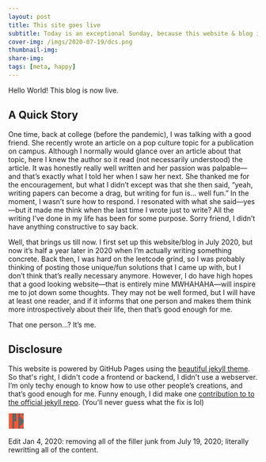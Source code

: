 ```yaml
---
layout: post
title: This site goes live
subtitle: Today is an exceptional Sunday, because this website & blog is now live
cover-img: /imgs/2020-07-19/dcs.png
thumbnail-img: 
share-img: 
tags: [meta, happy]
---
```


Hello World! This blog is now live.

## A Quick Story
One time, back at college (before the pandemic), I was talking with a good friend. She recently wrote an article on a pop culture topic for a publication on campus. Although I normally would glance over an article about that topic, here I knew the author so it read (not necessarily understood) the article. It was honestly really well written and her passion was palpable—and that’s exactly what I told her when I saw her next. She thanked me for the encouragement, but what I didn’t except was that she then said, “yeah, writing papers can become a drag, but writing for fun is… well fun.” In the moment, I wasn’t sure how to respond. I resonated with what she said—yes—but it made me think when the last time I wrote just to write? All the writing I’ve done in my life has been for some purpose. Sorry friend, I didn’t have anything constructive to say back.

Well, that brings us till now. I first set up this website/blog in July 2020, but now it’s half a year later in 2020 when I’m actually writing something concrete. Back then, I was hard on the leetcode grind, so I was probably thinking of posting those unique/fun solutions that I came up with, but I don’t think that’s really necessary anymore. However, I do have high hopes that a good looking website—that is entirely mine MWHAHAHA—will inspire me to jot down some thoughts. They may not be well formed, but I will have at least one reader, and if it informs that one person and makes them think more introspectively about their life, then that’s good enough for me. 

That one person…? It’s me.

## Disclosure
This website is powered by GitHub Pages using the [beautiful jekyll theme](https://beautifuljekyll.com). So that's right, I didn't code a frontend or backend, I didn't use a webserver. I’m only techy enough to know how to use other people’s creations, and that’s good enough for me. Funny enough, I did make one [contribution to to the official jekyll repo](https://github.com/jekyll/jekyll/pull/8306/commits/05479c6796ec1510e7f8b83a9faf5f1f4ee31986). (You'll never guess what the fix is lol)

![my custom end mark](../imgs/end-marks/end-mark1.png)

Edit Jan 4, 2020: removing all of the filler junk from July 19, 2020; literally rewritting all of the content.